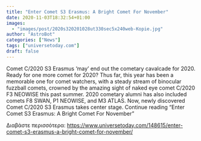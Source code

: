 ```yaml
---
title: "Enter Comet S3 Erasmus: A Bright Comet For November"
date: 2020-11-03T18:32:54+01:00
images:
  - "images/post/2020s320201028ut330sec5x240web-Kopie.jpg"
author: "AstroBot"
categories: ["News"]
tags: ["universetoday.com"]
draft: false
---
```


Comet C/2020 S3 Erasmus ‘may’ end out the cometary cavalcade for 2020. Ready for one more comet for 2020? Thus far, this year has been a memorable one for comet watchers, with a steady stream of binocular fuzzball comets, crowned by the amazing sight of naked eye comet C/2020 F3 NEOWISE this past summer. 2020 cometary alumni has also included comets F8 SWAN, P1 NEOWISE, and M3 ATLAS. Now, newly discovered Comet C/2020 S3 Erasmus takes center stage. Continue reading “Enter Comet S3 Erasmus: A Bright Comet For November” 

Διαβάστε περισσότερα: https://www.universetoday.com/148615/enter-comet-s3-erasmus-a-bright-comet-for-november/
